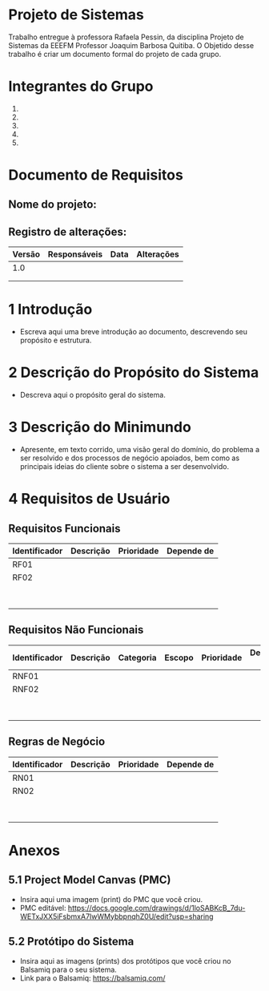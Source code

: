 # Projeto de Sistemas
Trabalho entregue à professora Rafaela Pessin, da disciplina Projeto de Sistemas da EEEFM Professor Joaquim Barbosa Quitiba. O Objetido desse trabalho é criar um documento formal do projeto de cada grupo.

# Integrantes do Grupo
1) 
2) 
3) 
4) 
5) 

# Documento de Requisitos

## Nome do projeto: 

## Registro de alterações:

|Versão|Responsáveis|Data|Alterações|
|------|------------|----|----------|
|  1.0 |            |    |          |
|      |            |    |          |
|      |            |    |          |

# 1 Introdução

* Escreva aqui uma breve introdução ao documento, descrevendo seu propósito e estrutura.

# 2 Descrição do Propósito do Sistema

* Descreva aqui o propósito geral do sistema.
 
# 3 Descrição do Minimundo

* Apresente, em texto corrido, uma visão geral do domínio, do problema a ser resolvido e dos processos de negócio apoiados, bem como as principais ideias do cliente sobre o sistema a ser desenvolvido.

# 4 Requisitos de Usuário

## Requisitos Funcionais

|Identificador|Descrição|Prioridade|Depende de|
|-------------|---------|----------|----------|
|    RF01     |         |          |          |
|    RF02     |         |          |          |
|             |         |          |          |
|             |         |          |          |
|             |         |          |          |
|             |         |          |          |
|             |         |          |          |
|             |         |          |          |
|             |         |          |          |
|             |         |          |          |

## Requisitos Não Funcionais

|Identificador|Descrição|Categoria|Escopo|Prioridade|Depende de|
|-------------|---------|---------|------|----------|----------|
|    RNF01    |         |         |      |          |          |
|    RNF02    |         |         |      |          |          |
|             |         |         |      |          |          |
|             |         |         |      |          |          |
|             |         |         |      |          |          |
|             |         |         |      |          |          |
|             |         |         |      |          |          |
|             |         |         |      |          |          |
|             |         |         |      |          |          |
|             |         |         |      |          |          |

## Regras de Negócio

|Identificador|Descrição|Prioridade|Depende de|
|-------------|---------|----------|----------|
|    RN01     |         |          |          |
|    RN02     |         |          |          |
|             |         |          |          |
|             |         |          |          |
|             |         |          |          |
|             |         |          |          |
|             |         |          |          |
|             |         |          |          |
|             |         |          |          |
|             |         |          |          |

# Anexos

## 5.1 Project Model Canvas (PMC)
* Insira aqui uma imagem (print) do PMC que você criou.
* PMC editável: https://docs.google.com/drawings/d/1loSABKcB_7du-WETxJXX5iFsbmxA7IwWMybbpnqhZ0U/edit?usp=sharing

## 5.2 Protótipo do Sistema
* Insira aqui as imagens (prints) dos protótipos que você criou no Balsamiq para o seu sistema.
* Link para o Balsamiq: https://balsamiq.com/


